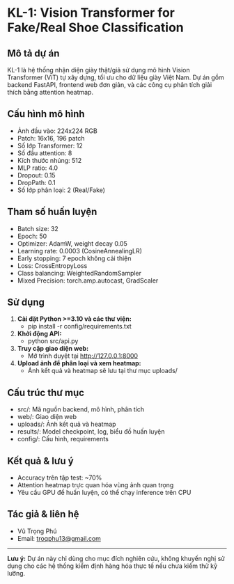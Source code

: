 # KL-1: Vision Transformer for Fake/Real Shoe Classification

## Mô tả dự án
KL-1 là hệ thống nhận diện giày thật/giả sử dụng mô hình Vision Transformer (ViT) tự xây dựng, tối ưu cho dữ liệu giày Việt Nam. Dự án gồm backend FastAPI, frontend web đơn giản, và các công cụ phân tích giải thích bằng attention heatmap.

## Cấu hình mô hình
- Ảnh đầu vào: 224x224 RGB
- Patch: 16x16, 196 patch
- Số lớp Transformer: 12
- Số đầu attention: 8
- Kích thước nhúng: 512
- MLP ratio: 4.0
- Dropout: 0.15
- DropPath: 0.1
- Số lớp phân loại: 2 (Real/Fake)

## Tham số huấn luyện
- Batch size: 32
- Epoch: 50
- Optimizer: AdamW, weight decay 0.05
- Learning rate: 0.0003 (CosineAnnealingLR)
- Early stopping: 7 epoch không cải thiện
- Loss: CrossEntropyLoss
- Class balancing: WeightedRandomSampler
- Mixed Precision: torch.amp.autocast, GradScaler

## Sử dụng
1. **Cài đặt Python >=3.10 và các thư viện:**
   - pip install -r config/requirements.txt
2. **Khởi động API:**
   - python src/api.py
3. **Truy cập giao diện web:**
   - Mở trình duyệt tại http://127.0.0.1:8000
4. **Upload ảnh để phân loại và xem heatmap:**
   - Ảnh kết quả và heatmap sẽ lưu tại thư mục uploads/

## Cấu trúc thư mục
- src/: Mã nguồn backend, mô hình, phân tích
- web/: Giao diện web
- uploads/: Ảnh kết quả và heatmap
- results/: Model checkpoint, log, biểu đồ huấn luyện
- config/: Cấu hình, requirements

## Kết quả & lưu ý
- Accuracy trên tập test: ~70%
- Attention heatmap trực quan hóa vùng ảnh quan trọng
- Yêu cầu GPU để huấn luyện, có thể chạy inference trên CPU

## Tác giả & liên hệ
- Vũ Trọng Phú
- Email: troqphu13@gmail.com

---
**Lưu ý:** Dự án này chỉ dùng cho mục đích nghiên cứu, không khuyến nghị sử dụng cho các hệ thống kiểm định hàng hóa thực tế nếu chưa kiểm thử kỹ lưỡng.
